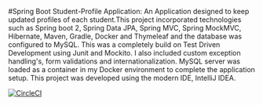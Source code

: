#Spring Boot Student-Profile Application: An Application designed to keep updated 
profiles of each student.This project incorporated technologies such as Spring boot 2, 
Spring Data JPA, Spring MVC, Spring MockMVC, Hibernate, Maven, Gradle, Docker and Thymeleaf and the database was configured to MySQL. This was a completely build on Test Driven Development using Junit and Mockito. 
I also included custom exception handling's, form validations and internationalization.  MySQL server was loaded as a container in my Docker environment to complete the application setup.
This project was developed using the modern IDE, IntelliJ IDEA.

[![CircleCI](https://circleci.com/gh/abhi-Jith/studentprofileapplication.svg?style=svg)](https://circleci.com/gh/abhi-Jith/studentprofileapplication)